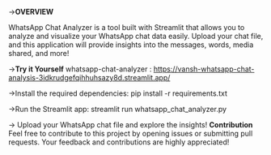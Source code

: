 ->**OVERVIEW**

WhatsApp Chat Analyzer is a tool built with Streamlit that allows you to analyze and visualize your WhatsApp chat data easily. Upload your chat file, and this application will provide insights into the messages, words, media shared, and more!

->**Try it Yourself**
whatsapp-chat-analyzer : https://vansh-whatsapp-chat-analysis-3idkrudgefqihhuhsazy8d.streamlit.app/

->Install the required dependencies:
pip install -r requirements.txt

->Run the Streamlit app:
streamlit run whatsapp_chat_analyzer.py

-> Upload your WhatsApp chat file and explore the insights!
**Contribution**
Feel free to contribute to this project by opening issues or submitting pull requests. Your feedback and contributions are highly appreciated!
